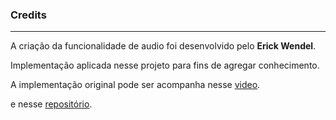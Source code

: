 ### Credits

 -- --

A criação da funcionalidade de audio foi desenvolvido pelo **Erick Wendel**.

Implementação aplicada nesse projeto para fins de agregar conhecimento.

A implementação original pode ser acompanha nesse [video](https://www.youtube.com/watch?v=Pd_LS7p_BX4&list=WL&index=86).

e nesse [repositório](https://github.com/ErickWendel/voice-memo-yt).